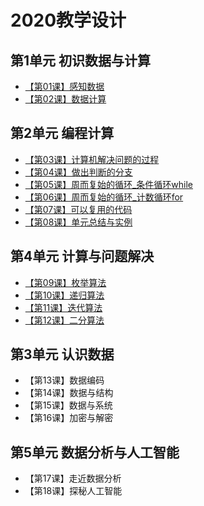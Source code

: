 # 2020教学设计

## 第1单元 初识数据与计算
- [【第01课】感知数据](https://github.com/hongm32/2020desig/tree/master/【第01课】感知数据)
- [【第02课】数据计算](https://github.com/hongm32/2020desig/tree/master/【第02课】数据计算)

## 第2单元 编程计算
- [【第03课】计算机解决问题的过程](https://github.com/hongm32/2020desig/tree/master/【第03课】计算机解决问题的过程)
- [【第04课】做出判断的分支](https://github.com/hongm32/2020desig/tree/master/【第04课】做出判断的分支)
- [【第05课】周而复始的循环_条件循环while](https://github.com/hongm32/2020desig/tree/master/【第05-06课】周而复始的循环)
- [【第06课】周而复始的循环_计数循环for](https://github.com/hongm32/2020desig/tree/master/【第05-06课】周而复始的循环)
- [【第07课】可以复用的代码](https://github.com/hongm32/2020design/tree/master/【第07-08课】可以复用的代码)
- [【第08课】单元总结与实例](https://github.com/hongm32/2020design/tree/master/【第07-08课】可以复用的代码)
## 第4单元 计算与问题解决
- [【第09课】枚举算法](https://github.com/hongm32/2020design/tree/master/【第09课】枚举算法)
- [【第10课】递归算法](https://github.com/hongm32/2020design/tree/master/【第10课】递归算法)
- [【第11课】迭代算法](https://github.com/hongm32/2020design/tree/master/【第11课】迭代算法)
- [【第12课】二分算法](https://github.com/hongm32/2020design/tree/master/【第12课】二分算法)
## 第3单元 认识数据
- 【第13课】数据编码
- 【第14课】数据与结构
- 【第15课】数据与系统
- 【第16课】加密与解密
## 第5单元 数据分析与人工智能
- 【第17课】走近数据分析
- 【第18课】探秘人工智能
